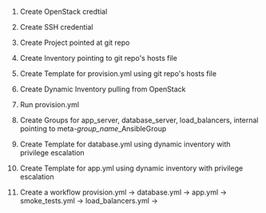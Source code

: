 1. Create OpenStack credtial
1. Create SSH credential
1. Create Project pointed at git repo
1. Create Inventory pointing to git repo's hosts file
1. Create Template for provision.yml using git repo's hosts file
1. Create Dynamic Inventory pulling from OpenStack
1. Run provision.yml
1. Create Groups for app_server, database_server, load_balancers, internal pointing to meta-*group_name*_AnsibleGroup
1. Create Template for database.yml using dynamic inventory with privilege escalation
1. Create Template for app.yml using dynamic inventory with privilege escalation


1. Create a workflow
provision.yml -> database.yml -> app.yml -> smoke_tests.yml
              -> load_balancers.yml ->